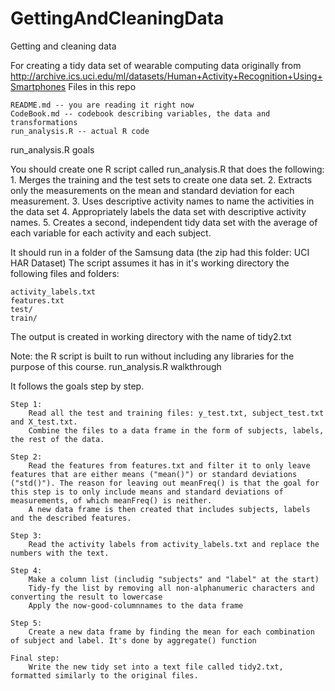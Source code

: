 # GettingAndCleaningData
Getting and cleaning data

For creating a tidy data set of wearable computing data originally from http://archive.ics.uci.edu/ml/datasets/Human+Activity+Recognition+Using+Smartphones
Files in this repo

    README.md -- you are reading it right now
    CodeBook.md -- codebook describing variables, the data and transformations
    run_analysis.R -- actual R code

run_analysis.R goals

You should create one R script called run_analysis.R that does the following: 1. Merges the training and the test sets to create one data set. 2. Extracts only the measurements on the mean and standard deviation for each measurement. 3. Uses descriptive activity names to name the activities in the data set 4. Appropriately labels the data set with descriptive activity names. 5. Creates a second, independent tidy data set with the average of each variable for each activity and each subject.

It should run in a folder of the Samsung data (the zip had this folder: UCI HAR Dataset) The script assumes it has in it's working directory the following files and folders:

    activity_labels.txt
    features.txt
    test/
    train/

The output is created in working directory with the name of tidy2.txt

Note: the R script is built to run without including any libraries for the purpose of this course.
run_analysis.R walkthrough

It follows the goals step by step.

    Step 1:
        Read all the test and training files: y_test.txt, subject_test.txt and X_test.txt.
        Combine the files to a data frame in the form of subjects, labels, the rest of the data.

    Step 2:
        Read the features from features.txt and filter it to only leave features that are either means ("mean()") or standard deviations ("std()"). The reason for leaving out meanFreq() is that the goal for this step is to only include means and standard deviations of measurements, of which meanFreq() is neither.
        A new data frame is then created that includes subjects, labels and the described features.

    Step 3:
        Read the activity labels from activity_labels.txt and replace the numbers with the text.

    Step 4:
        Make a column list (includig "subjects" and "label" at the start)
        Tidy-fy the list by removing all non-alphanumeric characters and converting the result to lowercase
        Apply the now-good-columnnames to the data frame

    Step 5:
        Create a new data frame by finding the mean for each combination of subject and label. It's done by aggregate() function

    Final step:
        Write the new tidy set into a text file called tidy2.txt, formatted similarly to the original files.
